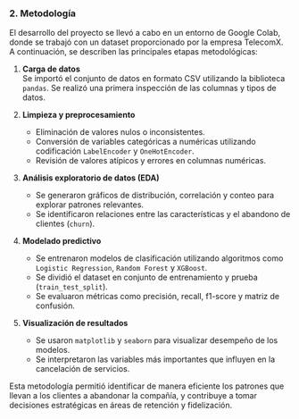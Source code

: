 ### 2. Metodología

El desarrollo del proyecto se llevó a cabo en un entorno de Google Colab, donde se trabajó con un dataset proporcionado por la empresa TelecomX. A continuación, se describen las principales etapas metodológicas:

1. **Carga de datos**  
   Se importó el conjunto de datos en formato CSV utilizando la biblioteca `pandas`. Se realizó una primera inspección de las columnas y tipos de datos.

2. **Limpieza y preprocesamiento**  
   - Eliminación de valores nulos o inconsistentes.
   - Conversión de variables categóricas a numéricas utilizando codificación `LabelEncoder` y `OneHotEncoder`.
   - Revisión de valores atípicos y errores en columnas numéricas.

3. **Análisis exploratorio de datos (EDA)**  
   - Se generaron gráficos de distribución, correlación y conteo para explorar patrones relevantes.
   - Se identificaron relaciones entre las características y el abandono de clientes (`churn`).

4. **Modelado predictivo**  
   - Se entrenaron modelos de clasificación utilizando algoritmos como `Logistic Regression`, `Random Forest` y `XGBoost`.
   - Se dividió el dataset en conjunto de entrenamiento y prueba (`train_test_split`).
   - Se evaluaron métricas como precisión, recall, f1-score y matriz de confusión.

5. **Visualización de resultados**  
   - Se usaron `matplotlib` y `seaborn` para visualizar desempeño de los modelos.
   - Se interpretaron las variables más importantes que influyen en la cancelación de servicios.

Esta metodología permitió identificar de manera eficiente los patrones que llevan a los clientes a abandonar la compañía, y contribuye a tomar decisiones estratégicas en áreas de retención y fidelización.

